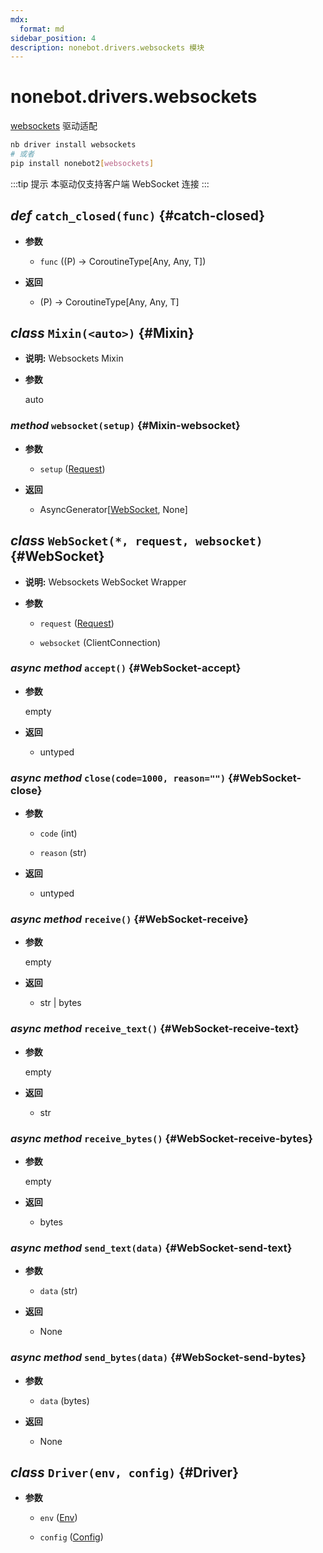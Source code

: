 ```yaml
---
mdx:
  format: md
sidebar_position: 4
description: nonebot.drivers.websockets 模块
---
```


# nonebot.drivers.websockets

[websockets](https://websockets.readthedocs.io/) 驱动适配

```bash
nb driver install websockets
# 或者
pip install nonebot2[websockets]
```

:::tip 提示
本驱动仅支持客户端 WebSocket 连接
:::

## _def_ `catch_closed(func)` {#catch-closed}

- **参数**
  - `func` ((P) -> CoroutineType[Any, Any, T])

- **返回**
  - (P) -> CoroutineType[Any, Any, T]

## _class_ `Mixin(<auto>)` {#Mixin}

- **说明:** Websockets Mixin

- **参数**

  auto

### _method_ `websocket(setup)` {#Mixin-websocket}

- **参数**
  - `setup` ([Request](index.md#Request))

- **返回**
  - AsyncGenerator[[WebSocket](index.md#WebSocket), None]

## _class_ `WebSocket(*, request, websocket)` {#WebSocket}

- **说明:** Websockets WebSocket Wrapper

- **参数**
  - `request` ([Request](index.md#Request))

  - `websocket` (ClientConnection)

### _async method_ `accept()` {#WebSocket-accept}

- **参数**

  empty

- **返回**
  - untyped

### _async method_ `close(code=1000, reason="")` {#WebSocket-close}

- **参数**
  - `code` (int)

  - `reason` (str)

- **返回**
  - untyped

### _async method_ `receive()` {#WebSocket-receive}

- **参数**

  empty

- **返回**
  - str | bytes

### _async method_ `receive_text()` {#WebSocket-receive-text}

- **参数**

  empty

- **返回**
  - str

### _async method_ `receive_bytes()` {#WebSocket-receive-bytes}

- **参数**

  empty

- **返回**
  - bytes

### _async method_ `send_text(data)` {#WebSocket-send-text}

- **参数**
  - `data` (str)

- **返回**
  - None

### _async method_ `send_bytes(data)` {#WebSocket-send-bytes}

- **参数**
  - `data` (bytes)

- **返回**
  - None

## _class_ `Driver(env, config)` {#Driver}

- **参数**
  - `env` ([Env](../config.md#Env))

  - `config` ([Config](../config.md#Config))
